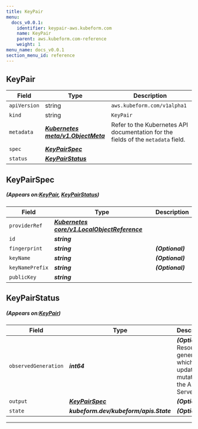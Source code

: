 ```yaml
---
title: KeyPair
menu:
  docs_v0.0.1:
    identifier: keypair-aws.kubeform.com
    name: KeyPair
    parent: aws.kubeform.com-reference
    weight: 1
menu_name: docs_v0.0.1
section_menu_id: reference
---
```


## KeyPair
| Field | Type | Description |
| ------ | ----- | ----------- |
| `apiVersion` | string | `aws.kubeform.com/v1alpha1` |
|    `kind` | string | `KeyPair` |
| `metadata` | ***[Kubernetes meta/v1.ObjectMeta](https://kubernetes.io/docs/reference/generated/kubernetes-api/v1.13/#objectmeta-v1-meta)***|Refer to the Kubernetes API documentation for the fields of the `metadata` field.|
| `spec` | ***[KeyPairSpec](#KeyPairSpec)***||
| `status` | ***[KeyPairStatus](#KeyPairStatus)***||
## KeyPairSpec
##### (Appears on:[KeyPair](#KeyPair), [KeyPairStatus](#KeyPairStatus))
| Field | Type | Description |
| ------ | ----- | ----------- |
| `providerRef` | ***[Kubernetes core/v1.LocalObjectReference](https://kubernetes.io/docs/reference/generated/kubernetes-api/v1.13/#localobjectreference-v1-core)***||
| `id` | ***string***||
| `fingerprint` | ***string***| ***(Optional)*** |
| `keyName` | ***string***| ***(Optional)*** |
| `keyNamePrefix` | ***string***| ***(Optional)*** |
| `publicKey` | ***string***||
## KeyPairStatus
##### (Appears on:[KeyPair](#KeyPair))
| Field | Type | Description |
| ------ | ----- | ----------- |
| `observedGeneration` | ***int64***| ***(Optional)*** Resource generation, which is updated on mutation by the API Server.|
| `output` | ***[KeyPairSpec](#KeyPairSpec)***| ***(Optional)*** |
| `state` | ***kubeform.dev/kubeform/apis.State***| ***(Optional)*** |
---
